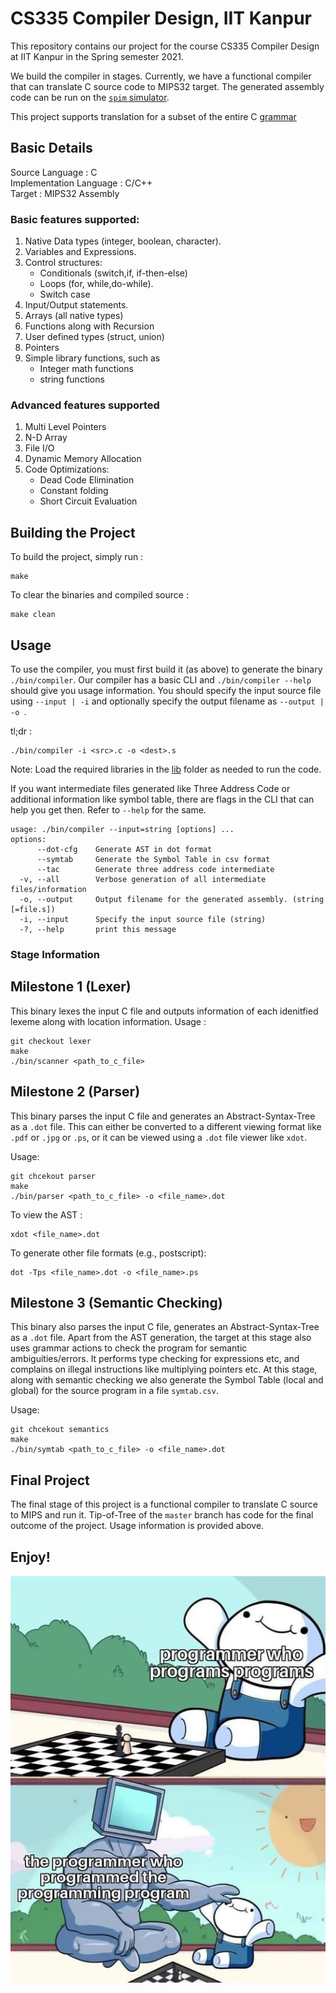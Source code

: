 # CS335 Compiler Design, IIT Kanpur

This repository contains our project for the course CS335 Compiler Design at IIT Kanpur in the Spring semester 2021.

We build the compiler in stages. Currently, we have a functional compiler that can translate C source code to MIPS32 target. The generated assembly code can be run on the [`spim` simulator](http://pages.cs.wisc.edu/~larus/spim.html).

This project supports translation for a subset of the entire C [grammar](src/grammar.y)

## Basic Details
Source Language : C  
Implementation Language : C/C++  
Target : MIPS32 Assembly  

### Basic features supported:

1. Native Data types (integer, boolean, character).  
2. Variables and Expressions.
3. Control structures: 
    - Conditionals (switch,if, if-then-else)
    - Loops (for, while,do-while). 
    - Switch case 
4. Input/Output statements.
5. Arrays (all native types)
6. Functions along with Recursion
7. User defined types (struct, union)
8. Pointers 
9. Simple library functions, such as
    - Integer math functions
    - string functions

### Advanced features supported

1. Multi Level Pointers
2. N-D Array
3. File I/O
4. Dynamic Memory Allocation
5. Code Optimizations: 
    - Dead Code Elimination
    - Constant folding
    - Short Circuit Evaluation


## Building the Project 

To build the project, simply run :

```
make
```

To clear the binaries and compiled source : 

```
make clean
```

## Usage

To use the compiler, you must first build it (as above) to generate the binary `./bin/compiler`. Our compiler has a basic CLI and `./bin/compiler --help` should give you usage information. You should specify the input source file using `--input | -i` and optionally specify the output filename as `--output | -o `. 

tl;dr :
```
./bin/compiler -i <src>.c -o <dest>.s
```

Note: Load the required libraries in the [lib](lib/) folder as needed to run the code.

If you want intermediate files generated like Three Address Code or additional information like symbol table, there are flags in the CLI that can help you get then. Refer to `--help` for the same.

```
usage: ./bin/compiler --input=string [options] ... 
options:
      --dot-cfg    Generate AST in dot format
      --symtab     Generate the Symbol Table in csv format
      --tac        Generate three address code intermediate
  -v, --all        Verbose generation of all intermediate files/information
  -o, --output     Output filename for the generated assembly. (string [=file.s])
  -i, --input      Specify the input source file (string)
  -?, --help       print this message
```


### Stage Information

## Milestone 1 (Lexer)

This binary lexes the input C file and outputs information of each idenitfied lexeme along with location information.
Usage :

```
git checkout lexer
make 
./bin/scanner <path_to_c_file>
```

## Milestone 2 (Parser)

This binary parses the input C file and generates an Abstract-Syntax-Tree as a `.dot` file. This can either be converted to a different viewing format like `.pdf` or `.jpg` or `.ps`, or it can be viewed using a `.dot` file viewer like `xdot`.

Usage: 
```
git chcekout parser
make
./bin/parser <path_to_c_file> -o <file_name>.dot
```
To view the AST : 
```
xdot <file_name>.dot
```
To generate other file formats (e.g., postscript):

```
dot -Tps <file_name>.dot -o <file_name>.ps
```

## Milestone 3 (Semantic Checking)

This binary also parses the input C file, generates an Abstract-Syntax-Tree as a `.dot` file. Apart from the AST generation, the target at this stage also uses grammar actions to check the program for semantic ambiguities/errors. It performs type checking for expressions etc, and complains on illegal instructions like multiplying pointers etc. At this stage, along with semantic checking we also generate the Symbol Table (local and global) for the source program in a file `symtab.csv`.

Usage: 
```
git chcekout semantics
make
./bin/symtab <path_to_c_file> -o <file_name>.dot
```

## Final Project

The final stage of this project is a functional compiler to translate C source to MIPS and run it. Tip-of-Tree of the `master` branch has code for the final outcome of the project. Usage information is provided above.

## Enjoy!

![Compiler Meme](images/enjoy.jpg)


